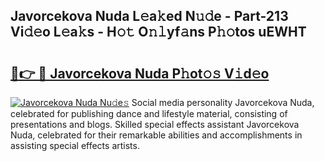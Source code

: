 ## Javorcekova Nuda L𝚎a𝚔ed N𝚞𝚍e - Part-213 Vi𝚍𝚎o L𝚎a𝚔s - H𝚘𝚝 O𝚗𝚕yf𝚊ns P𝚑𝚘tos uEWHT

# <h2><a href="http://kfeerb8.oniu.top/?m=Javorcekova+Nuda">🔗👉 🔴 Javorcekova Nuda P𝚑ot𝚘𝚜 V𝚒d𝚎o</a></h2>

[![Javorcekova Nuda Nu𝚍e𝚜](https://i.imgur.com/0qMVB7G.gif)](http://kfeerb8.oniu.top/?m=Javorcekova+Nuda)
Social media personality Javorcekova Nuda, celebrated for publishing dance and lifestyle material, consisting of presentations and blogs. Skilled special effects assistant Javorcekova Nuda, celebrated for their remarkable abilities and accomplishments in assisting special effects artists.  
